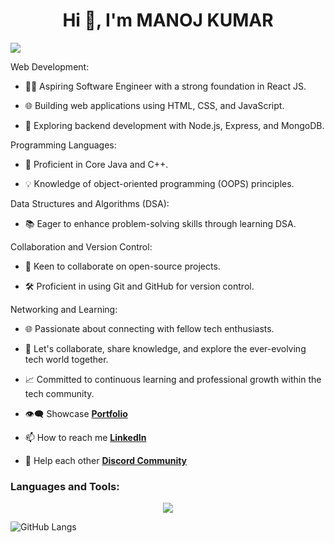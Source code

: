 <h1 align="center">Hi 👋, I'm MANOJ KUMAR</h1>
<!-- ![image](https://github.com/BCAPATHSHALA/BCAPATHSHALA/blob/main/MERN.png?raw=true) -->
<!-- <h3 align="center">A passionate MERN stack developer from India</h3> -->

![](https://komarev.com/ghpvc/?username=BCAPATHSHALA&color=blueviolet&style=flat-square)

Web Development:
- 👨‍💻 Aspiring Software Engineer with a strong foundation in React JS.

- 🌐 Building web applications using HTML, CSS, and JavaScript.

- 🌱 Exploring backend development with Node.js, Express, and MongoDB.

Programming Languages:
- 🚀 Proficient in Core Java and C++.

- 💡 Knowledge of object-oriented programming (OOPS) principles.

Data Structures and Algorithms (DSA):
- 📚 Eager to enhance problem-solving skills through learning DSA.

Collaboration and Version Control:
- 🔗 Keen to collaborate on open-source projects.

- 🛠️ Proficient in using Git and GitHub for version control.

Networking and Learning:
- 🌐 Passionate about connecting with fellow tech enthusiasts.

- 🤝 Let's collaborate, share knowledge, and explore the ever-evolving tech world together.

- 📈 Committed to continuous learning and professional growth within the tech community.

- 👁️‍🗨️ Showcase **[Portfolio](https://manoj-kumar.vercel.app/)**

- 📫 How to reach me **[LinkedIn](https://www.linkedin.com/in/manojoffcialmj/)**

- 🧲 Help each other **[Discord Community](https://discord.gg/naQUPVWvSs)**


<h3 align="left">Languages and Tools:</h3>
<p align="center">
<img src="https://skillicons.dev/icons?i=html,css,javascript,react,nodejs,express,mongo,firebase,sass,fastapi,cpp,java,git,github,postman">
</p>



![GitHub Langs](https://github-readme-stats.vercel.app/api/top-langs/?username=BCAPATHSHALA&layout=compact&theme=blue-green)
